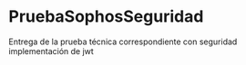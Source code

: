 # PruebaSophosSeguridad
Entrega de la prueba técnica correspondiente con seguridad implementación de jwt
